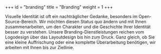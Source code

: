+++
id = "branding"
title = "Branding"
weight = 1
+++

Visuelle Identität ist oft ein nachträglicher Gedanke, besonders im Open-Source-Bereich. Wir möchten diesen Status quo ändern und mit Ihnen zusammenarbeiten, um den Charakter und die Geschichte Ihrer Identität besser zu verstehen. Unsere Branding-Dienstleistungen reichen vom Logodesign über das Layoutdesign bis hin zum Druck. Ganz gleich, ob Sie eine kleine Auffrischung oder eine komplette Überarbeitung benötigen, wir arbeiten mit Ihnen bis zur Ziellinie.